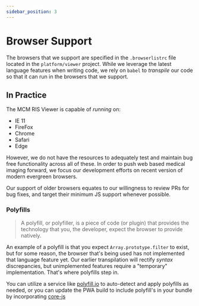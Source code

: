 ```yaml
---
sidebar_position: 3
---
```

# Browser Support

The browsers that we support are specified in the `.browserlistrc` file located
in the `platform/viewer` project. While we leverage the latest language features
when writing code, we rely on `babel` to _transpile_ our code so that it can run
in the browsers that we support.

## In Practice

The MCM RIS Viewer is capable of _running_ on:

- IE 11
- FireFox
- Chrome
- Safari
- Edge

However, we do not have the resources to adequately test and maintain bug free
functionality across all of these. In order to push web based medical imaging
forward, we focus our development efforts on recent version of modern evergreen
browsers.

Our support of older browsers equates to our willingness to review PRs for bug
fixes, and target their minimum JS support whenever possible.

### Polyfills

> A polyfill, or polyfiller, is a piece of code (or plugin) that provides the
> technology that you, the developer, expect the browser to provide natively.

An example of a polyfill is that you expect `Array.prototype.filter` to exist,
but for some reason, the browser that's being used has not implemented that
language feature yet. Our earlier transpilation will rectify _syntax_
discrepancies, but unimplemented features require a "temporary" implementation.
That's where polyfills step in.

You can utilize a service like [polyfill.io](https://polyfill.io/v3/) to
auto-detect and apply polyfills as needed, or you can update the PWA build to
include polyfill's in your bundle by incorporating [core-js][core-js]

<!--
  Links
  -->

<!-- prettier-ignore-start -->
[core-js]: https://github.com/zloirock/core-js/blob/master/docs/2019-03-19-core-js-3-babel-and-a-look-into-the-future.md
<!-- prettier-ignore-end -->
